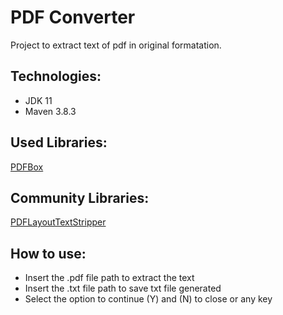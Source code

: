 # PDF Converter

Project to extract text of pdf in original formatation.

## Technologies:

- JDK 11
- Maven 3.8.3

## Used Libraries:

[PDFBox](https://github.com/apache/pdfbox)

## Community Libraries:

[PDFLayoutTextStripper](https://github.com/JonathanLink/PDFLayoutTextStripper)

## How to use:

- Insert the .pdf file path to extract the text
- Insert the .txt file path to save txt file generated
- Select the option to continue (Y) and (N) to close or any key
